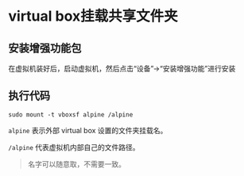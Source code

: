 # virtual box挂载共享文件夹
## 安装增强功能包
在虚拟机装好后，启动虚拟机，然后点击“设备”->“安装增强功能”进行安装

## 执行代码
```
sudo mount -t vboxsf alpine /alpine
```
`alpine` 表示外部 virtual box 设置的文件夹挂载名。

`/alpine` 代表虚拟机内部自己的文件路径。

> 名字可以随意取，不需要一致。